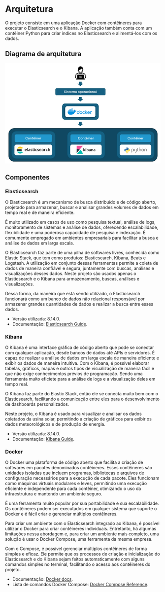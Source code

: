 # Arquitetura

O projeto consiste em uma aplicação Docker com contêineres para executar o Elasticsearch e o Kibana. A aplicação também conta com um contêiner Python para criar índices no Elasticsearch e alimentá-los com os dados.

## Diagrama de arquitetura

<img src="https://github.com/jcampolim/iniciacao-tecnologica/blob/main/assets/diagrama-de-arquitetura.png" alt="Diagrama de arquitetura">

## Componentes

### Elasticsearch

O Elasticsearch é um mecanismo de busca distribuído e de código aberto, projetado para armazenar, buscar e analisar grandes volumes de dados em tempo real e de maneira eficiente. 

É muito utilizado em casos de uso como pesquisa textual, análise de logs, monitoramento de sistemas e análise de dados, oferecendo escalabilidade, flexibilidade e uma poderosa capacidade de pesquisa e indexação. É comumente empregado em ambientes empresariais para facilitar a busca e análise de dados em larga escala.

O Elasticsearch faz parte de uma pilha de softwares livres, conhecida como Elastic Stack, que tem como produtos: Elasticsearch, Kibana, Beats e Logstash. A utilização em conjunto dessas ferramentas permite a coleta de dados de maneira confiável e segura, juntamente com buscas, análises e visualizações desses dados. Neste projeto são usados apenas o Elasticsearch e o Kibana para armazenamento, buscas, análises e visualizações.

Dessa forma, da maneira que está sendo utilizado, o Elasticsearch funcionará como um banco de dados não relacional responsável por armazenar grandes quantidades de dados e realizar a busca entre esses dados.

* Versão utilizada: 8.14.0.
* Documentação: [Elasticsearch Guide](https://www.elastic.co/guide/en/elasticsearch/reference/current/index.html).

### Kibana

O Kibana é uma interface gráfica de código aberto que pode se conectar com qualquer aplicação, desde bancos de dados até APIs e servidores. É capaz de realizar a análise de dados em larga escala de maneira eficiente e exibir os dados de maneira intuitiva. Com o Kibana, é possível elaborar tabelas, gráficos, mapas e outros tipos de visualização de maneira fácil e que não exige conhecimentos prévios de programação. Sendo uma ferramenta muito eficiete para a análise de logs e a visualização deles em tempo real.

O Kibana faz parte do Elastic Stack, então ele se conecta muito bem com o Elasticsearch, facilitando a comunicação entre eles para o desenvolvimento de dashboards personalizados.

Neste projeto, o Kibana é usado para visualizar e analisar os dados coletados da usina solar, permitindo a criação de gráficos para exibir os dados meteorológicos e de produção de energia.

* Versão utilizada: 8.14.0.
* Documentação: [Kibana Guide](https://www.elastic.co/guide/en/kibana/current/index.html).

### Docker

O Docker uma plataforma de código aberto que facilita a criação de softwares em pacotes denominados contêineres. Esses contêineres são unidades isoladas que incluem programas, bibliotecas e arquivos de configuração necessários para a execução de cada pacote. Eles funcionam como máquinas virtuais modulares e leves, permitindo uma execução eficiente e independente para cada contêiner, otimizando o uso da infraestrutura e mantendo um ambiente seguro.

É uma ferramenta muito popular por sua portabilidade e sua escalabilidade. Os contêineres podem ser executados em qualquer sistema que suporte o Docker e é fácil criar e gerenciar múltiplos contêineres.

Para criar um ambiente com o Elasticsearch integrado ao Kibana, é possível utilizar o Docker para criar contêineres individuais. Entretanto, há algumas limitações nessa abordagem e, para criar um ambiente mais completo, uma solução é usar o Docker Compose, uma ferramenta da mesma empresa. 

Com o Compose, é possível gerenciar múltiplos contêineres de forma simples e eficaz. Ele permite que os processos de criação e inicialização do Elasticsearch e do Kibana sejam feitos automaticamente com alguns comandos simples no terminal, facilitando o acesso aos contêineres do projeto.

* Documentação: [Docker docs](https://docs.docker.com/compose/).
* Lista de comandos Docker Compose: [Docker Compose Reference](https://docs.docker.com/reference/cli/docker/compose/).